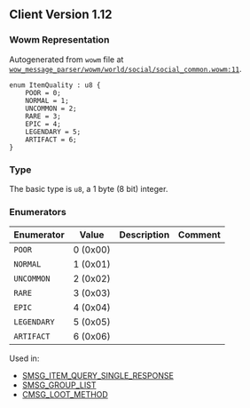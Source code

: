 ## Client Version 1.12

### Wowm Representation

Autogenerated from `wowm` file at [`wow_message_parser/wowm/world/social/social_common.wowm:11`](https://github.com/gtker/wow_messages/tree/main/wow_message_parser/wowm/world/social/social_common.wowm#L11).

```rust,ignore
enum ItemQuality : u8 {
    POOR = 0;
    NORMAL = 1;
    UNCOMMON = 2;
    RARE = 3;
    EPIC = 4;
    LEGENDARY = 5;
    ARTIFACT = 6;
}
```
### Type
The basic type is `u8`, a 1 byte (8 bit) integer.
### Enumerators
| Enumerator | Value  | Description | Comment |
| --------- | -------- | ----------- | ------- |
| `POOR` | 0 (0x00) |  |  |
| `NORMAL` | 1 (0x01) |  |  |
| `UNCOMMON` | 2 (0x02) |  |  |
| `RARE` | 3 (0x03) |  |  |
| `EPIC` | 4 (0x04) |  |  |
| `LEGENDARY` | 5 (0x05) |  |  |
| `ARTIFACT` | 6 (0x06) |  |  |

Used in:
* [SMSG_ITEM_QUERY_SINGLE_RESPONSE](smsg_item_query_single_response.md)
* [SMSG_GROUP_LIST](smsg_group_list.md)
* [CMSG_LOOT_METHOD](cmsg_loot_method.md)
